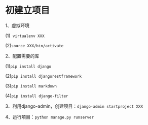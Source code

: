 # 初建立项目
1、虚拟环境

(1)``` virtualenv XXX```

(2)``` source XXX/bin/activate ```

2、配置需要的库

(1)``` pip install django ```

(2)``` pip install djangorestframework ```

(3)``` pip install markdown ```

(4)``` pip install django-filter ```

3、利用django-admin，创建项目：``` django-admin startproject XXX ```

4、运行项目：``` python manage.py runserver ```

